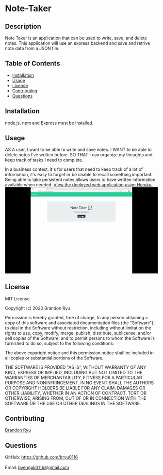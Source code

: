 # Note-Taker
## Description
Note Taker is an application that can be used to write, save, and delete notes. This application will use an express backend and save and retrive note data from a JSON file.

## Table of Contents
- [Installation](#installation)
- [Usage](#usage)
- [License](#license)
- [Contributing](#contributing)
- [Questions](#questions)

## Installation
node.js, npm and Express must be installed.

## Usage
AS A user, I want to be able to write and save notes. I WANT to be able to delete notes I've written before. SO THAT I can organize my thoughts and keep track of tasks I need to complete.

In a business context, it's for users that need to keep track of a lot of information, it's easy to forget or be unable to recall something important. Being able to take persistent notes allows users to have written information available when needed.
[View the deployed web application using Heroku.](https://bryu0116-note-taker.herokuapp.com/)
![image 1](public/assets/images/NoteTaker.gif)

## License
MIT License

Copyright (c) 2020 Brandon Ryu

Permission is hereby granted, free of charge, to any person obtaining a copy
of this software and associated documentation files (the "Software"), to deal
in the Software without restriction, including without limitation the rights
to use, copy, modify, merge, publish, distribute, sublicense, and/or sell
copies of the Software, and to permit persons to whom the Software is
furnished to do so, subject to the following conditions:

The above copyright notice and this permission notice shall be included in all
copies or substantial portions of the Software.

THE SOFTWARE IS PROVIDED "AS IS", WITHOUT WARRANTY OF ANY KIND, EXPRESS OR
IMPLIED, INCLUDING BUT NOT LIMITED TO THE WARRANTIES OF MERCHANTABILITY,
FITNESS FOR A PARTICULAR PURPOSE AND NONINFRINGEMENT. IN NO EVENT SHALL THE
AUTHORS OR COPYRIGHT HOLDERS BE LIABLE FOR ANY CLAIM, DAMAGES OR OTHER
LIABILITY, WHETHER IN AN ACTION OF CONTRACT, TORT OR OTHERWISE, ARISING FROM,
OUT OF OR IN CONNECTION WITH THE SOFTWARE OR THE USE OR OTHER DEALINGS IN THE
SOFTWARE.

## Contributing
[Brandon Ryu](https://github.com/bryu0116/README-Generator)

## Questions
GitHub: https://github.com/bryu0116<br /><br />
Email: byenguk0116@gmail.com<br /><br />